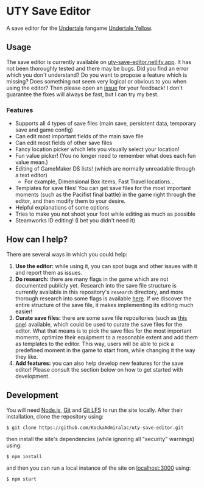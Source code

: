 # UTY Save Editor

A save editor for the [Undertale](https://undertale.com/) fangame
[Undertale Yellow](https://gamejolt.com/games/UndertaleYellow/136925).

## Usage
The save editor is currently available on
[uty-save-editor.netlify.app](https://uty-save-editor.netlify.app/). It has not
been thoroughly tested and there may be bugs. Did you find an error which you
don't understand? Do you want to propose a feature which is missing? Does
something not seem very logical or obvious to you when using the editor? Then
please open an [issue](https://github.com/KockaAdmiralac/uty-save-editor/issues)
for your feedback! I don't guarantee the fixes will always be fast, but I can
try my best.

### Features

- Supports all 4 types of save files (main save, persistent data, temporary save
  and game config)
- Can edit most important fields of the main save file
- Can edit most fields of other save files
- Fancy location picker which lets you visually select your location!
- Fun value picker! (You no longer need to remember what does each fun value
  mean.)
- Editing of GameMaker DS lists! (which are normally unreadable through a text
  editor)
    - For example, Dimensional Box items, Fast Travel locations...
- Templates for save files! You can get save files for the most important
  moments (such as the Pacifist final battle) in the game right through the
  editor, and then modify them to your desire.
- Helpful explanations of some options
- Tries to make you not shoot your foot while editing as much as possible
- Steamworks ID editing! (I bet you didn't need it)

## How can I help?
There are several ways in which you could help:

1. **Use the editor:** while using it, you can spot bugs and other issues with
   it and report them as issues.
2. **Do research:** there are many flags in the game which are not documented
   publicly yet. Research into the save file structure is currently available in
   this repository's `research` directory, and more thorough research into some
   flags is available
   [here](https://undertaleyellow.fandom.com/wiki/User:FrostTheFrozenFox/Flags).
   If we discover the entire structure of the save file, it makes implementing
   its editing much easier!
3. **Curate save files:** there are some save file repositories (such as
   [this one](https://redd.it/18k23mu)) available, which could be used to
   curate the save files for the editor. What that means is to pick the save
   files for the most important moments, optimize their equipment to a
   reasonable extent and add them as templates to the editor. This way, users
   will be able to pick a predefined moment in the game to start from, while
   changing it the way they like.
4. **Add features:** you can also help develop new features for the save editor!
   Please consult the section below on how to get started with development.

## Development
You will need [Node.js](https://nodejs.org/), [Git](https://git-scm.com/) and
[Git LFS](https://git-lfs.com/) to run the site locally. After their
installation, clone the repository using:
```console
$ git clone https://github.com/KockaAdmiralac/uty-save-editor.git
```
then install the site's dependencies (while ignoring all "security" warnings)
using:
```console
$ npm install
```
and then you can run a local instance of the site on
[localhost:3000](http://localhost:3000/) using:
```console
$ npm start
```
